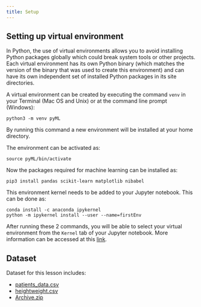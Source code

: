 ```yaml
---
title: Setup
---
```


## Setting up virtual environment
In Python, the use of virtual environments allows you to avoid installing Python packages globally which could break system tools or other projects.  Each virtual environment has its own Python binary (which matches the version of the binary that was used to create this environment) and can have its own independent set of installed Python packages in its site directories.

A virtual environment can be created by executing the command `venv` in your Terminal (Mac OS and Unix) or at the command line prompt (Windows):

```
python3 -m venv pyML
```

By running this command a new environment will be installed at your home directory.

The environment can be activated as:

```
source pyML/bin/activate 
```

Now the packages required for machine learning can be installed as:

```
pip3 install pandas scikit-learn matplotlib nibabel
```

This environment kernel needs to be added to your Jupyter notebook. This can be done as:

```
conda install -c anaconda ipykernel
python -m ipykernel install --user --name=firstEnv
```

After running these 2 commands, you will be able to select your virtual environment from the `Kernel` tab of your Jupyter notebook. More information can be accessed at this [link](https://medium.com/@nrk25693/how-to-add-your-conda-environment-to-your-jupyter-notebook-in-just-4-steps-abeab8b8d084).

## Dataset
Dataset for this lesson includes:

- [patients_data.csv](data/patients_data.csv)
- [heightweight.csv](data/heightweight.csv)
- [Archive.zip](data/Archive.zip)
